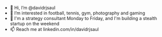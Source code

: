 - 👋 Hi, I’m @davidrjsaul
- 👀 I’m interested in football, tennis, gym, photography and gaming
- 💼 I'm a strategy consultant Monday to Friday, and I'm building a stealth startup on the weekend
- 📫 Reach me at linkedin.com/in/davidrjsaul
